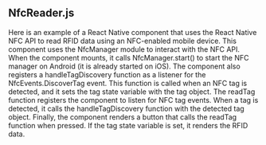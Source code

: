 ## NfcReader.js
Here is an example of a React Native component that uses the React Native NFC API to read RFID data using an NFC-enabled mobile device.
This component uses the NfcManager module to interact with the NFC API. When the component mounts, it calls NfcManager.start() to start the NFC manager on Android (it is already started on iOS).
The component also registers a handleTagDiscovery function as a listener for the NfcEvents.DiscoverTag event. This function is called when an NFC tag is detected, and it sets the tag state variable with the tag object.
The readTag function registers the component to listen for NFC tag events. When a tag is detected, it calls the handleTagDiscovery function with the detected tag object.
Finally, the component renders a button that calls the readTag function when pressed. If the tag state variable is set, it renders the RFID data.
